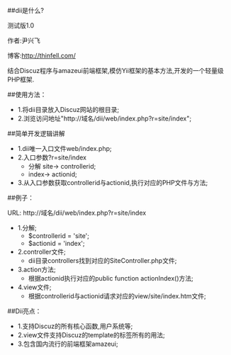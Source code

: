 ##dii是什么?

测试版1.0 

作者:尹兴飞 

博客:http://thinfell.com/

结合Discuz程序与amazeui前端框架,模仿Yii框架的基本方法,开发的一个轻量级PHP框架.

##使用方法：
* 1.将dii目录放入Discuz网站的根目录;
* 2.浏览访问地址"http://域名/dii/web/index.php?r=site/index";

##简单开发逻辑讲解
* 1.dii唯一入口文件web/index.php;
* 2.入口参数?r=site/index
	* 分解 site-> controllerid;
	* index-> actionid;
* 3.从入口参数获取controllerid与actionid,执行对应的PHP文件与方法;

##例子：

URL: http://域名/dii/web/index.php?r=site/index

* 1.分解;
  * $controllerid = 'site';
  * $actionid = 'index';
* 2.controller文件;
  * dii目录controllers找到对应的SiteController.php文件;
* 3.action方法;
  * 根据actionid执行对应的public function actionIndex()方法;
* 4.view文件;
  * 根据controllerid与actionid请求对应的view/site/index.htm文件;
  
##Dii亮点：
* 1.支持Discuz的所有核心函数,用户系统等;
* 2.view文件支持Discuz的template的标签所有的用法;
* 3.包含国内流行的前端框架amazeui;